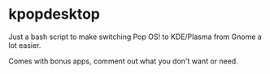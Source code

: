 # kpopdesktop

Just a bash script to make switching Pop OS! to KDE/Plasma from Gnome a lot easier.

Comes with bonus apps, comment out what you don't want or need.
